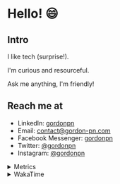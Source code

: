 # Hello! 😄

## Intro

I like tech (surprise!).

I'm curious and resourceful.

Ask me anything, I'm friendly!

## Reach me at

- LinkedIn: [gordonpn](https://www.linkedin.com/in/gordonpn/)
- Email: [contact@gordon-pn.com](mailto:contact@gordon-pn.com)
- Facebook Messenger: [gordonpn](https://www.messenger.com/t/Gordonpn)
- Twitter: [@gordonpn](https://twitter.com/Gordonpn)
- Instagram: [@gordonpn](https://www.instagram.com/gordonpn/)

<details>
  <summary>Metrics</summary>

  <img align="center" src="https://github.com/gordonpn/gordonpn/blob/master/github-metrics.svg" alt="GitHub Metrics">

</details>

<details>
  <summary>WakaTime</summary>

  <!--START_SECTION:waka-->
**I'm an Early 🐤** 

```text
🌞 Morning    148 commits    █████░░░░░░░░░░░░░░░░░░░░   20.36% 
🌆 Daytime    276 commits    █████████░░░░░░░░░░░░░░░░   37.96% 
🌃 Evening    265 commits    █████████░░░░░░░░░░░░░░░░   36.45% 
🌙 Night      38 commits     █░░░░░░░░░░░░░░░░░░░░░░░░   5.23%

```
📅 **I'm Most Productive on Wednesday** 

```text
Monday       111 commits    ███░░░░░░░░░░░░░░░░░░░░░░   15.27% 
Tuesday      94 commits     ███░░░░░░░░░░░░░░░░░░░░░░   12.93% 
Wednesday    154 commits    █████░░░░░░░░░░░░░░░░░░░░   21.18% 
Thursday     96 commits     ███░░░░░░░░░░░░░░░░░░░░░░   13.2% 
Friday       93 commits     ███░░░░░░░░░░░░░░░░░░░░░░   12.79% 
Saturday     63 commits     ██░░░░░░░░░░░░░░░░░░░░░░░   8.67% 
Sunday       116 commits    ████░░░░░░░░░░░░░░░░░░░░░   15.96%

```


📊 **This Week I Spent My Time On** 

```text
💬 Programming Languages: 
Java                     11 hrs 10 mins      █████████████████░░░░░░░░   67.68% 
ERB                      1 hr                █░░░░░░░░░░░░░░░░░░░░░░░░   6.06% 
Other                    55 mins             █░░░░░░░░░░░░░░░░░░░░░░░░   5.64% 
Brazil Dependency Config 48 mins             █░░░░░░░░░░░░░░░░░░░░░░░░   4.89% 
Markdown                 42 mins             █░░░░░░░░░░░░░░░░░░░░░░░░   4.25%

🔥 Editors: 
IntelliJ                 13 hrs 46 mins      ████████████████████░░░░░   83.44% 
VS Code                  2 hrs 44 mins       ████░░░░░░░░░░░░░░░░░░░░░   16.56%

```


 Last Updated on 06/02/2023 10:23:20 UTC
<!--END_SECTION:waka-->
</details>
